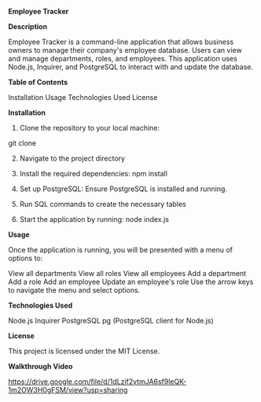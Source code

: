 **Employee Tracker**

**Description**

Employee Tracker is a command-line application that allows business owners to manage their company's employee database. Users can view and manage departments, roles, and employees. This application uses Node.js, Inquirer, and PostgreSQL to interact with and update the database.

**Table of Contents**

Installation
Usage
Technologies Used
License

**Installation**

1. Clone the repository to your local machine:

git clone <repository-url>

2. Navigate to the project directory

3. Install the required dependencies:
npm install

4. Set up PostgreSQL:
Ensure PostgreSQL is installed and running.

5. Run SQL commands to create the necessary tables

6. Start the application by running: node index.js

**Usage**

Once the application is running, you will be presented with a menu of options to:

View all departments
View all roles
View all employees
Add a department
Add a role
Add an employee
Update an employee's role
Use the arrow keys to navigate the menu and select options.

**Technologies Used**

Node.js
Inquirer
PostgreSQL
pg (PostgreSQL client for Node.js)

**License**

This project is licensed under the MIT License.

**Walkthrough Video**

https://drive.google.com/file/d/1dLzif2ytmJA6sf9leQK-1m2OW3H0gFSM/view?usp=sharing

